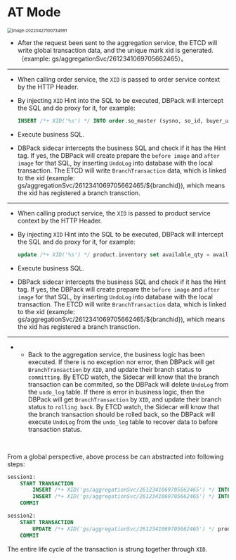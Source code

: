 # AT Mode

<img src="https://cectc.github.io/dbpack-doc/images/distributed-transaction-en.gif" alt="image-20220427100734991" style="zoom:67%;" />

+ After the request been sent to the aggregation service, the ETCD will write global transaction data, and the unique mark xid is generated. （example: gs/aggregationSvc/2612341069705662465）。

***

+ When calling order service, the `XID` is passed to order service context by the HTTP Header.

+ By injecting `XID` Hint into the SQL to be executed, DBPack will intercept the SQL and do proxy for it, for example:

  ```sql
  INSERT /*+ XID('%s') */ INTO order.so_master (sysno, so_id, buyer_user_sysno, seller_company_code, receive_division_sysno, receive_address, receive_zip, receive_contact, receive_contact_phone, stock_sysno, payment_type, so_amt, status, order_date, appid, memo) VALUES (?,?,?,?,?,?,?,?,?,?,?,?,?,now(),?,?)
  ```

+ Execute business SQL.

+ DBPack sidecar intercepts the business SQL and check if it has the Hint tag. If yes, the DBPack will create prepare the `before image` and `after image` for that SQL, by inserting `UndoLog` into database with the local transaction. The ETCD will write `BranchTransaction` data, which is linked to the xid (example: gs/aggregationSvc/2612341069705662465/${branchid}), which means the xid has registered a branch transction.

***

+ When calling product service, the `XID` is passed to product service context by the HTTP Header.

+ By injecting `XID` Hint into the SQL to be executed, DBPack will intercept the SQL and do proxy for it, for example:

  ```sql
  update /*+ XID('%s') */ product.inventory set available_qty = available_qty - ?, allocated_qty = allocated_qty + ? where product_sysno = ? and available_qty >= ?
  ```

+ Execute business SQL.

+ DBPack sidecar intercepts the business SQL and check if it has the Hint tag. If yes, the DBPack will create prepare the `before image` and `after image` for that SQL, by inserting `UndoLog` into database with the local transaction. The ETCD will write `BranchTransaction` data, which is linked to the xid (example: gs/aggregationSvc/2612341069705662465/${branchid}), which means the xid has registered a branch transction.

***

+ + Back to the aggregation service, the business logic has been executed. If there is no exception nor error, then DBPack will get `BranchTransaction` by `XID`, and update their branch status to `committing`. By ETCD watch, the Sidecar will know that the branch transaction can be commited, so the DBPack will delete `UndoLog` from the `undo_log` table. If there is error in business logic, then the DBPack will get `BranchTransaction` by `XID`, and update their branch status to `rolling back`. By ETCD watch, the Sidecar will know that the branch transaction should be rolled back, so the DBPack will execute `UndoLog` from the `undo_log` table to recover data to before transaction status.

<br>

From a global perspective, above process be can abstracted into following steps:

```sql
session1:
    START TRANSACTION
        INSERT /*+ XID('gs/aggregationSvc/2612341069705662465') */ INTO order.so_master (sysno, so_id, buyer_user_sysno, seller_company_code, receive_division_sysno, receive_address, receive_zip, receive_contact, receive_contact_phone, stock_sysno, payment_type, so_amt, status, order_date, appid, memo) VALUES (?,?,?,?,?,?,?,?,?,?,?,?,?,now(),?,?)
        INSERT /*+ XID('gs/aggregationSvc/2612341069705662465') */ INTO order.so_item(sysno, so_sysno, product_sysno, product_name, cost_price, original_price, deal_price, quantity) VALUES (?,?,?,?,?,?,?,?)
    COMMIT

session2:
    START TRANSACTION
        UPDATE /*+ XID('gs/aggregationSvc/2612341069705662465') */ product.inventory set available_qty = available_qty - ?, allocated_qty = allocated_qty + ? WHERE product_sysno = ? and available_qty >= ?
    COMMIT
```

The entire life cycle of the transaction is strung together through `XID`.
